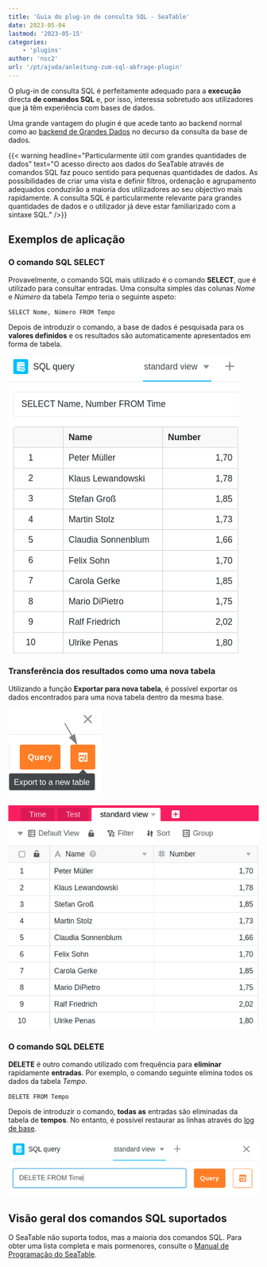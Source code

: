```yaml
---
title: 'Guia do plug-in de consulta SQL - SeaTable'
date: 2023-05-04
lastmod: '2023-05-15'
categories:
    - 'plugins'
author: 'nsc2'
url: '/pt/ajuda/anleitung-zum-sql-abfrage-plugin'
---
```


O plug-in de consulta SQL é perfeitamente adequado para a **execução** directa **de comandos SQL** e, por isso, interessa sobretudo aos utilizadores que já têm experiência com bases de dados.

Uma grande vantagem do plugin é que acede tanto ao backend normal como ao [backend de Grandes Dados](https://seatable.io/pt/docs/big-data/potenzial-big-data/) no decurso da consulta da base de dados.

{{< warning  headline="Particularmente útil com grandes quantidades de dados"  text="O acesso directo aos dados do SeaTable através de comandos SQL faz pouco sentido para pequenas quantidades de dados. As possibilidades de criar uma vista e definir filtros, ordenação e agrupamento adequados conduzirão a maioria dos utilizadores ao seu objectivo mais rapidamente. A consulta SQL é particularmente relevante para grandes quantidades de dados e o utilizador já deve estar familiarizado com a sintaxe SQL." />}}

## Exemplos de aplicação

### O comando SQL SELECT

Provavelmente, o comando SQL mais utilizado é o comando **SELECT**, que é utilizado para consultar entradas. Uma consulta simples das colunas _Nome_ e _Número_ da tabela _Tempo_ teria o seguinte aspeto:

```
SELECT Nome, Número FROM Tempo
```

Depois de introduzir o comando, a base de dados é pesquisada para os **valores definidos** e os resultados são automaticamente apresentados em forma de tabela.

![Resultados de uma consulta de dados utilizando o comando SQL SELECT](images/results-data-sql-query.png)

### Transferência dos resultados como uma nova tabela

Utilizando a função **Exportar para nova tabela**, é possível exportar os dados encontrados para uma nova tabela dentro da mesma base.

![Exportar os valores encontrados através de uma consulta de dados SQL para uma nova tabela](images/export-data-sql-query-to-a-new-table.png)

![Tabela recém-criada com os dados anteriormente encontrados através do comando SQL com o plugin](images/new-table-with-sql-data.png)

### O comando SQL DELETE

**DELETE** é outro comando utilizado com frequência para **eliminar** rapidamente **entradas**. Por exemplo, o comando seguinte elimina todos os dados da tabela _Tempo_.

```
DELETE FROM Tempo
```

Depois de introduzir o comando, **todas as** entradas são eliminadas da tabela de **tempos**. No entanto, é possível restaurar as linhas através do [log de base](https://seatable.io/pt/docs/historie-und-versionen/historie-und-logs/#base-log).

![Introduzir o comando SQL DELETE para eliminar dados da tabela](images/query-delete-from-table.png)

## Visão geral dos comandos SQL suportados

O SeaTable não suporta todos, mas a maioria dos comandos SQL. Para obter uma lista completa e mais pormenores, consulte o [Manual de Programação do SeaTable](https://seatable.github.io/seatable-scripts/python/sql/).
